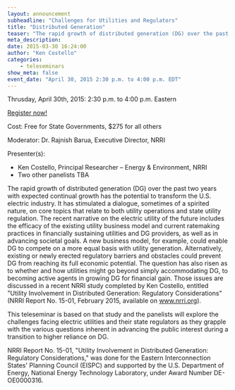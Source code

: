 ```yaml
---
layout: announcement
subheadline: "Challenges for Utilities and Regulators"
title: "Distributed Generation"
teaser: "The rapid growth of distributed generation (DG) over the past two years with expected continual growth has the potential to transform the U.S. electric industry.  It has stimulated a dialogue, sometimes of a spirited nature, on core topics that relate to both utility operations and state utility regulation. This teleseminar is based on NRRI Report 15-01, and the panelists will explore the challenges facing electric utilities and their state regulators as they grapple with the various questions inherent in advancing the public interest during a transition to higher reliance on DG."
meta_description:
date: 2015-03-30 16:24:00
author: "Ken Costello"
categories:
    - teleseminars
show_meta: false
event_date: "April 30, 2015 2:30 p.m. to 4:00 p.m. EDT"
---
```

Thrusday, April 30th, 2015: 2:30 p.m. to 4:00 p.m. Eastern

<a href="http://www.regonline.com/distributedgeneration">Register now!</a>

Cost: Free for State Governments, $275 for all others

Moderator: Dr. Rajnish Barua, Executive Director, NRRI

Presenter(s):

- Ken Costello, Principal Researcher – Energy & Environment, NRRI
- Two other panelists TBA


The rapid growth of distributed generation (DG) over the past two years with expected continual growth has the potential to transform the U.S. electric industry.  It has stimulated a dialogue, sometimes of a spirited nature, on core topics that relate to both utility operations and state utility regulation.  The recent narrative on the electric utility of the future includes the efficacy of the existing utility business model and current ratemaking practices in financially sustaining utilities and DG providers, as well as in advancing societal goals.  A new business model, for example, could enable DG to compete on a more equal basis with utility generation.  Alternatively, existing or newly erected regulatory barriers and obstacles could prevent DG from reaching its full economic potential.  The question has also risen as to whether and how utilities might go beyond simply accommodating DG, to becoming active agents in growing DG for financial gain. Those issues are discussed in a recent NRRI study completed by Ken Costello, entitled "Utility Involvement in Distributed Generation: Regulatory Considerations" (NRRI Report No. 15-01, February 2015, available on www.nrri.org).

This teleseminar is based on that study and the panelists will explore the challenges facing electric utilities and their state regulators as they grapple with the various questions inherent in advancing the public interest during a transition to higher reliance on DG.

NRRI Report No. 15-01, "Utility Involvement in Distributed Generation: Regulatory Considerations," was done for the Eastern Interconnection States' Planning Council (EISPC) and supported by the U.S. Department of Energy, National Energy Technology Laboratory, under Award Number DE-OE0000316.
